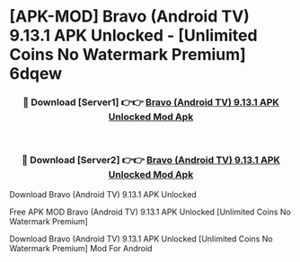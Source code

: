 # [APK-MOD] Bravo (Android TV) 9.13.1 APK Unlocked - [Unlimited Coins No Watermark Premium] 6dqew



<div align="center">
<h3>🔴 Download [Server1] 👉👉 <a href="https://momento.my/?title=Bravo_(Android_TV)_9.13.1_APK_Unlocked">Bravo (Android TV) 9.13.1 APK Unlocked Mod Apk</a></h3><br>

<h3>🔴 Download [Server2] 👉👉 <a href="https://momento.my/?title=Bravo_(Android_TV)_9.13.1_APK_Unlocked">Bravo (Android TV) 9.13.1 APK Unlocked Mod Apk</a></h3>
</div>



Download Bravo (Android TV) 9.13.1 APK Unlocked 

Free APK MOD Bravo (Android TV) 9.13.1 APK Unlocked [Unlimited Coins No Watermark Premium]

Download Bravo (Android TV) 9.13.1 APK Unlocked [Unlimited Coins No Watermark Premium] Mod For Android
